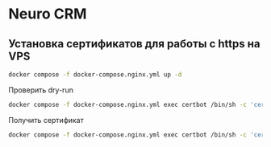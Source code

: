 # Neuro CRM

## Установка сертификатов для работы с https на VPS

```bash
docker compose -f docker-compose.nginx.yml up -d
```
Проверить dry-run
```bash
docker compose -f docker-compose.nginx.yml exec certbot /bin/sh -c 'certbot certonly --verbose --webroot --webroot-path /var/www/certbot/ --dry-run -d "$DOMAIN"'
```
Получить сертификат
```bash
docker compose -f docker-compose.nginx.yml exec certbot /bin/sh -c 'certbot certonly --webroot --webroot-path /var/www/certbot/ -d "$DOMAIN"'
```
